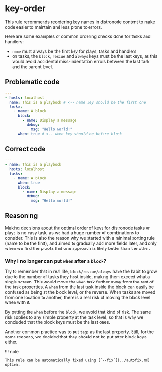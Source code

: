 # key-order

This rule recommends reordering key names in distronode content to make
code easier to maintain and less prone to errors.

Here are some examples of common ordering checks done for tasks and handlers:

- `name` must always be the first key for plays, tasks and handlers
- on tasks, the `block`, `rescue` and `always` keys must be the last keys,
  as this would avoid accidental miss-indentation errors between the last task
  and the parent level.

## Problematic code

```yaml
---
- hosts: localhost
  name: This is a playbook # <-- name key should be the first one
  tasks:
    - name: A block
      block:
        - name: Display a message
          debug:
            msg: "Hello world!"
      when: true # <-- when key should be before block
```

## Correct code

```yaml
---
- name: This is a playbook
  hosts: localhost
  tasks:
    - name: A block
      when: true
      block:
        - name: Display a message
          debug:
            msg: "Hello world!"
```

## Reasoning

Making decisions about the optimal order of keys for distronode tasks or plays is
no easy task, as we had a huge number of combinations to consider. This is also
the reason why we started with a minimal sorting rule (name to be the first),
and aimed to gradually add more fields later, and only when we find the proofs
that one approach is likely better than the other.

### Why I no longer can put `when` after a `block`?

Try to remember that in real life, `block/rescue/always` have the habit to
grow due to the number of tasks they host inside, making them exceed what a single screen. This would move the `when` task further away from the rest of the task properties. A `when` from the last task inside the block can
easily be confused as being at the block level, or the reverse. When tasks are
moved from one location to another, there is a real risk of moving the block
level when with it.

By putting the `when` before the `block`, we avoid that kind of risk. The same risk applies to any simple property at the task level, so that is why
we concluded that the block keys must be the last ones.

Another common practice was to put `tags` as the last property. Still, for the
same reasons, we decided that they should not be put after block keys either.

!!! note

    This rule can be automatically fixed using [`--fix`](../autofix.md) option.

